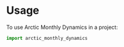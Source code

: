 # Usage

To use Arctic Monthly Dynamics in a project:

```python
import arctic_monthly_dynamics
```
